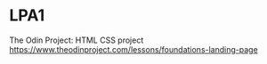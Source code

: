 # LPA1
The Odin Project: HTML CSS project https://www.theodinproject.com/lessons/foundations-landing-page
